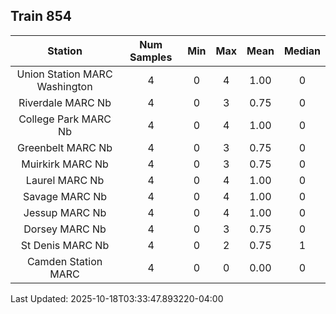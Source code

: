 ## Train 854

| Station | Num Samples | Min | Max | Mean | Median |
| :-----: | :---------: | :-: | :-: | :--: | :----: |
| Union Station MARC Washington | 4 | 0 | 4 | 1.00 | 0 |
| Riverdale MARC Nb | 4 | 0 | 3 | 0.75 | 0 |
| College Park MARC Nb | 4 | 0 | 4 | 1.00 | 0 |
| Greenbelt MARC Nb | 4 | 0 | 3 | 0.75 | 0 |
| Muirkirk MARC Nb | 4 | 0 | 3 | 0.75 | 0 |
| Laurel MARC Nb | 4 | 0 | 4 | 1.00 | 0 |
| Savage MARC Nb | 4 | 0 | 4 | 1.00 | 0 |
| Jessup MARC Nb | 4 | 0 | 4 | 1.00 | 0 |
| Dorsey MARC Nb | 4 | 0 | 3 | 0.75 | 0 |
| St Denis MARC Nb | 4 | 0 | 2 | 0.75 | 1 |
| Camden Station MARC | 4 | 0 | 0 | 0.00 | 0 |


Last Updated: 2025-10-18T03:33:47.893220-04:00